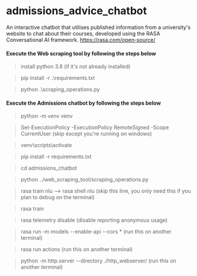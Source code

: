 # admissions_advice_chatbot
An interactive chatbot that utilises published information from a university's website to chat about their courses, developed using the RASA Conversational AI framework. https://rasa.com/open-source/

#### Execute the Web scraping tool by following the steps below

> install python 3.8 (if it's not already installed)

> pip install -r .\requirements.txt

> python .\scraping_operations.py

#### Execute the Admissions chatbot by following the steps below

> python -m venv venv

> Set-ExecutionPolicy -ExecutionPolicy RemoteSigned -Scope CurrentUser (skip except you're running on windows)

> venv\scripts\activate

> pip install -r requirements.txt

> cd admissions_chatbot

> python ../web_scraping_tool/scraping_operations.py

> rasa train nlu --> rasa shell nlu (skip this line, you only need this if you plan to debug on the terminal)

> rasa train

> rasa telemetry disable (disable reporting anonymous usage)

> rasa run -m models --enable-api --cors * (run this on another terminal)

> rasa run actions (run this on another terminal)

> python -m http.server --directory ./http_webserver/ (run this on another terminal)